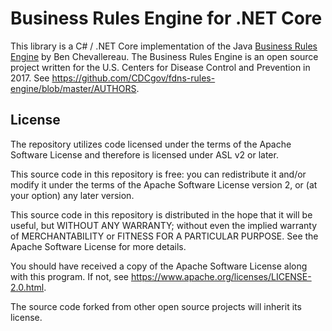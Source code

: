 # Business Rules Engine for .NET Core

This library is a C# / .NET Core implementation of the Java [Business Rules Engine](https://github.com/cdcgov/fdns-rules-engine) by Ben Chevallereau. The Business Rules Engine is an open source project written for the U.S. Centers for Disease Control and Prevention in 2017. See https://github.com/CDCgov/fdns-rules-engine/blob/master/AUTHORS.

## License
The repository utilizes code licensed under the terms of the Apache Software License and therefore is licensed under ASL v2 or later.

This source code in this repository is free: you can redistribute it and/or modify it under the terms of the Apache Software License version 2, or (at your option) any later version.

This source code in this repository is distributed in the hope that it will be useful, but WITHOUT ANY WARRANTY; without even the implied warranty of MERCHANTABILITY or FITNESS FOR A PARTICULAR PURPOSE. See the Apache Software License for more details.

You should have received a copy of the Apache Software License along with this program. If not, see https://www.apache.org/licenses/LICENSE-2.0.html.

The source code forked from other open source projects will inherit its license.